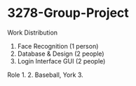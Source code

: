 # 3278-Group-Project
Work Distribution
1. Face Recognition (1 person)
2. Database & Design (2 people)
3. Login Interface GUI (2 people)

Role
1. 
2. Baseball, York
3. 
